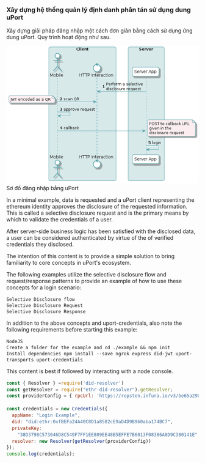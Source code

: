 ### Xây dựng hệ thống quản lý định danh phân tán sử dụng dung uPort

Xây dựng giải pháp đăng nhập một cách đơn giản bằng cách sử dụng ứng dung uPort. Quy trình hoạt động như sau.

![Login schemas](./images/server-login.png)
Sơ đồ đăng nhập bằng uPort

In a minimal example, data is requested and a uPort client representing the ethereum identity approves the disclosure of the requested information. This is called a selective disclosure request and is the primary means by which to validate the credentials of a user.

After server-side business logic has been satisfied with the disclosed data, a user can be considered authenticated by virtue of the of verified credentials they disclosed.

The intention of this content is to provide a simple solution to bring familiarity to core concepts in uPort's ecosystem.

The following examples utilize the selective disclosure flow and request/response patterns to provide an example of how to use these concepts for a login scenario:


    Selective Disclosure flow
    Selective Disclosure Request
    Selective Disclosure Response

In addition to the above concepts and uport-credentials, also note the following requirements before starting this example:

    NodeJS
    Create a folder for the example and cd ./example && npm init
    Install dependencies npm install --save ngrok express did-jwt uport-transports uport-credentials

This content is best if followed by interacting with a node console.
```js
const { Resolver } =require('did-resolver')
const getResolver = require("ethr-did-resolver").getResolver;
const providerConfig = { rpcUrl: 'https://ropsten.infura.io/v3/be65a290f803479cbc77a0120fa51921' }

const credentials = new Credentials({
  appName: "Login Example",
  did: "did:ethr:0xfBEFa24A40C8D1a8582cE9aD4D9B960aba174BC7",
  privateKey:
    "38D3798C573046D8C549F7FF1EE809EE48B5EFFE7B6013F08386A8D9C380141E",
  resolver: new Resolver(getResolver(providerConfig))
});
console.log(credentials);
```

```js
```